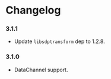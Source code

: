 # Changelog


### 3.1.1

* Update `libsdptransform` dep to 1.2.8.


### 3.1.0

* DataChannel support.
